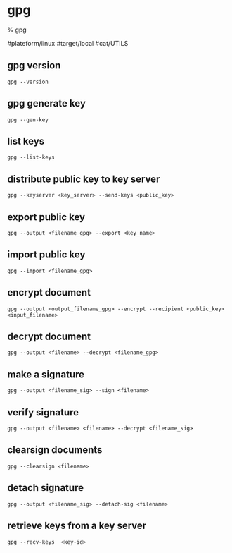 # gpg

% gpg

#plateform/linux #target/local #cat/UTILS

## gpg version
```
gpg --version
```

## gpg generate key
```
gpg --gen-key
```

## list keys
```
gpg --list-keys
```

## distribute public key to key server
```
gpg --keyserver <key_server> --send-keys <public_key>
```

## export public key
```
gpg --output <filename_gpg> --export <key_name>
```

## import public key
```
gpg --import <filename_gpg>
```

## encrypt document
```
gpg --output <output_filename_gpg> --encrypt --recipient <public_key> <input_filename>
```

## decrypt document
```
gpg --output <filename> --decrypt <filename_gpg>
```

## make a signature
```
gpg --output <filename_sig> --sign <filename>
```

## verify signature
```
gpg --output <filename> <filename> --decrypt <filename_sig>
```

## clearsign documents
```
gpg --clearsign <filename>
```

## detach signature
```
gpg --output <filename_sig> --detach-sig <filename>
```

## retrieve keys from a key server
```
gpg --recv-keys  <key-id>
```